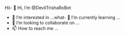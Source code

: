 Hii- 👋 Hi, I’m @DevilTrishaRoBot
- 👀 I’m interested in ...what- 🌱 I’m currently learning ...
- 💞️ I’m looking to collaborate on ...
- 📫 How to reach me ...

<!---
DevilTrishaRoBot/DevilTrishaRoBot is a ✨ special ✨ repository because its `README.md` (this file) appears on your GitHub profile.
You can click the Preview link to take a look at your changes.
--->

